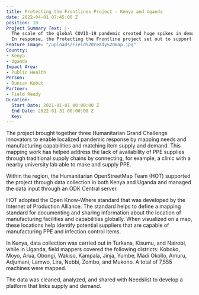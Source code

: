 ```yaml
---
title: Protecting the Frontlines Project - Kenya and Uganda
date: 2022-04-01 07:45:00 Z
position: 10
Project Summary Text: |-
  The scale of the global COVID-19 pandemic created huge spikes in demand for personal protection equipment (PPE) and infection control supplies required by frontline workers in the health and relief sectors.
  In response, the Protecting the Frontline project set out to support frontline workers, specifically those in hard-to-reach conflict zones, to access locally produced PPE.
Feature Image: "/uploads/Field%20ready%20map.jpg"
Country:
- Kenya
- Uganda
Impact Area:
- Public Health
Person:
- Duncan Kebut
Partner:
- Field Ready
Duration:
  Start Date: 2021-01-01 00:00:00 Z
  End Date: 2022-01-31 00:00:00 Z
  Key: 
---
```


The project brought together three Humanitarian Grand Challenge innovators to enable localized pandemic response by mapping needs and manufacturing capabilities and matching item supply and demand. This mapping work has helped address the lack of availability of PPE supplies through traditional supply chains by connecting, for example, a clinic with a nearby university lab able to make and supply PPE.

Within the region, the Humanitarian OpenStreetMap Team (HOT) supported the project through data collection in both Kenya and Uganda and managed the data input through an ODK Central server. 

HOT adopted the Open Know-Where standard that was developed by the Internet of Production Alliance. The standard helps to define a mapping standard for documenting and sharing information about the location of manufacturing facilities and capabilities globally.
When visualized on a map, these locations help identify potential suppliers that are capable of manufacturing PPE and infection control items.

In Kenya, data collection was carried out in Turkana, Kisumu, and Nairobi, while in Uganda, field mappers covered the following districts: Koboko, Moyo, Arua, Obongi, Wakiso, Kampala, Jinja, Yumbe, Madi Okollo, Amuru, Adjumani, Lamwo, Lira, Nebbi, Zombo, and Mukono. A total of 7,555 machines were mapped.

The data was cleaned, analyzed, and shared with Needslist to develop a platform that links supply and demand.